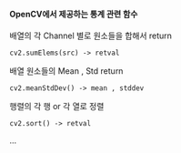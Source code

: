 #### OpenCV에서 제공하는 통계 관련 함수

배열의 각 Channel 별로 원소들을 합해서 return 

    cv2.sumElems(src) -> retval
    
배열 원소들의 Mean , Std return     
  
    cv2.meanStdDev() -> mean , stddev
    
행렬의 각 행 or 각 열로 정렬

    cv2.sort() -> retval

...

